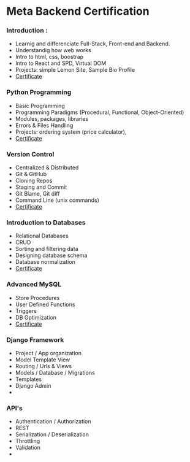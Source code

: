 # Meta Backend Certification

### Introduction :

- Learnig and differenciate Full-Stack, Front-end and Backend.
- Understandig how web works
- Intro to html, css, boostrap
- Intro to React and SPD, Virtual DOM
- Projects: simple Lemon Site, Sample Bio Profile
- [Certificate](https://coursera.org/share/aea907d04b5351160f50beb88f973a85)

### Python Programming

- Basic Programming
- Programming Paradigms (Procedural, Functional, Object-Oriented)
- Modules, packages, libraries
- Errors & Files Handling
- Projects: ordering system (price calculator),
- [Certificate](https://coursera.org/share/c51f493e622f304c310f678928d80947)

### Version Control

- Centralized & Distributed
- Git & GitHub
- Cloning Repos
- Staging and Commit
- Git Blame, Git diff
- Command Line (unix commands)
- [Certificate](https://coursera.org/share/0bc3280031489d55f89fe873e46a4a3f)

### Introduction to Databases

- Relational Databases
- CRUD
- Sorting and filtering data
- Designing database schema
- Database normalization
- [Certificate](https://coursera.org/share/c862abbb5fca7eeb115a01adf9ad0615)

### Advanced MySQL
- Store Procedures
- User Defined Functions
- Triggers
- DB Optimization
- [Certificate](https://coursera.org/share/f4f6ba8d533e1e6510e3085bbd60ddcf)

### Django Framework
- Project / App organization
- Model Template View
- Routing / Urls & Views
- Models / Database / Migrations
- Templates
- Django Admin
- []()

### API's
- Authentication / Authorization
- REST
- Serialization / Deserialization
- Throttling
- Validation
- []()
